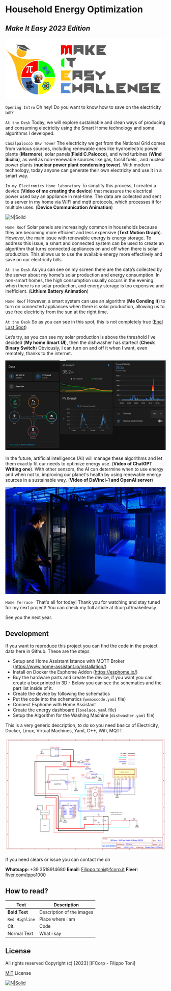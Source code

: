 
# Household Energy Optimization 

## _Make It Easy 2023 Edition_
[![N|Solid](https://github.com/ippo1000/MakeItEasy2023/blob/main/IMG/3.png?raw=true)](https://www.makeiteasychallenge.it/)

`Opening Intro`
Oh hey! Do you want to know how to save on the electricity bill?


`At the Desk`
Today, we will explore sustainable and clean ways of producing and consuming electricity using the Smart Home technology and some algorithms I developed.

`Casalpalocco 8Kv Tower`
The electricity we get from the National Grid comes from various sources, including renewable ones like hydroelectric power plants (**Marmore**), solar panels(**Field C.Palocco**), and wind turbines (**Wind Sicilia**), as well as non-renewable sources like gas, fossil fuels , and nuclear power plants (**nuclear power plant condensing tower**).
With modern technology, today anyone can generate their own electricity and use it in a smart way. 


`In my Electronics Home laboratory`
To simplify this process, I created a device (**Video of me creating the device**) that measures the electrical power used bay an appliance in real-time. The data are collected and sent to a server in my home via WIFI and mqtt protocols, which processes it for multiple uses. (**Device Communication Animation**)

![N|Solid](https://github.com/ippo1000/MakeItEasy2023/blob/main/IMG/1.gif?raw=true)

`Home Roof`
Solar panels are increasingly common in households because they are becoming more efficient and less expensive (**Text Motion Graph**). However, the main issue with renewable energy is energy storage.
To address this issue, a smart and connected system can be used to create an algorithm that turns connected appliances on and off when there is solar production. This allows us to use the available energy more effectively and save on our electricity bills.

`At the Desk`
As you can see on my screen there are the data’s collected by the server about my home's solar production and energy consumption. In non-smart homes, the high consumption usually occurs in the evening when there is no solar production, and energy storage is too expensive and inefficient. (**Lithium Battery Animation**) 

`Home Roof`
However, a smart system can use an algorithm (**Me Conding it**) to turn on connected appliances when there is solar production, allowing us to use free electricity from the sun at the right time. 

`At the Desk`
So as you can see in this spot, this is not completely true ([Enel Last Spot](https://www.youtube.com/watch?v=L0udZNkpgVE&list=PLLZyU9TzayOe90SZy9EU5G5uVcYI-2vww&index=19))

Let’s try, as you can see my solar production is above the threshold I’ve decided (**My home Smart UI**), then the dishwasher has started! (**Check Binary Switch**) Obviously, I can turn on and off it when I want, even remotely, thanks to the internet.

![N|Solid](https://github.com/ippo1000/MakeItEasy2023/blob/main/IMG/5.png?raw=true)

In the future, artificial intelligence (AI) will manage these algorithms and let them exactly fit our needs to optimize energy use. (**Video of ChatGPT Writing one**). With other sensors, the AI can determine when to use energy and when not to, improving our planet's health by using renewable energy sources in a sustainable way. (**Video of DaVinci-1 and OpenAI server**)

![N|Solid](https://raw.githubusercontent.com/ippo1000/MakeItEasy2023/main/IMG/IMG6.webp)

`Home Terrace `
That's all for today! Thank you for watching and stay tuned for my next project!
You can check my full article at ifcorp.it/makeiteasy

See you the next year. 

## Development 
If you want to reproduce this project you can find the code in the project data here in Github. 
These are the steps 

- Setup and Home Assistant Istance with MQTT Broker (https://www.home-assistant.io/installation/)
- Install on Docker the Esphome Addon (https://esphome.io/)
- Buy the hardware parts and create the device, if you want you can create a box printed in 3D - Below you can see the schematics and the part list inside of it.
- Create the device by following the schematics 
- Put the code into the schematics (`wemoscode.yaml` file)
- Connect Esphome with Home Assistant
- Create the energy dashboard (`lovelace.yaml` file)
- Setup the Algorithm for the Washing Machine (`dishwasher.yaml` file)

This is a very generic description, to do so you need basics of 
Electricity, Docker, Linux, Virtual Machines, Yaml, C++, Wifi, MQTT. 

![N|Solid](https://github.com/ippo1000/MakeItEasy2023/blob/main/IMG/4.png?raw=true)

If you need clears or issue you can contact me on

**Whatsapp**: +39 3518914680
**Email**: Filippo.toni@ifcorp.it
**Fiver**: fiver.com/ippo1000


## How to read? 

| Text | Description |
| ------ | ------ |
| **Bold Text** | Description of the images |
| `Red Highline` | Place where i am |
| Cit. | Code |
| Normal Text | What i say |

## License
All rights reserved
Copyright (c) [2023] [IFCorp - Filippo Toni]


[MIT](https://github.com/ippo1000/MakeItEasy2023/blob/main/LICENSE) License


[![N|Solid](https://i.ibb.co/kDcyNtD/Powered-By.png)](ifcorp.it)


